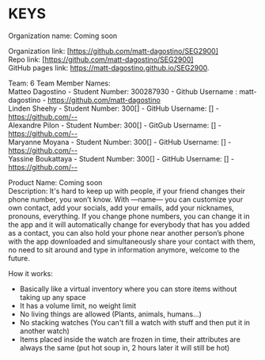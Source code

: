 KEYS
======

Organization name: Coming soon

Organization link: [https://github.com/matt-dagostino/SEG2900] <br />
Repo link: [https://github.com/matt-dagostino/SEG2900] <br/>
GitHub pages link: https://matt-dagostino.github.io/SEG2900.

Team: 6
Team Member Names:<br />
Matteo Dagostino - Student Number: 300287930 - Github Username : matt-dagostino - https://github.com/matt-dagostino <br />
Linden Sheehy - Student Number: 300[] - GitHub Username: [] - https://github.com/-- <br /> 
Alexandre Pilon - Student Number: 300[] - GitGub Username: [] - https://github.com/-- <br />
Maryanne Moyana - Student Number: 300[] - GitHub Username: [] - https://github.com/-- <br />
Yassine Boukattaya - Student Number: 300[] - GitHub Username: [] - https://github.com/--<br />

Product Name: Coming soon <br />
Description: It's hard to keep up with people, if your friend changes their phone number, you won’t know. With —name— you can customize your own contact, add your socials, add your emails, add your nicknames, pronouns, everything. If you change phone numbers, you can change it in the app and it will automatically change for everybody that has you added as a contact, you can also hold your phone near another person’s phone with the app downloaded and simultaneously share your contact with them, no need to sit around and type in information anymore, welcome to the future.


How it works:
- Basically like a virtual inventory where you can store items without taking up any space
- It has a volume limit, no weight limit
- No living things are allowed (Plants, animals, humans...)
- No stacking watches (You can't fill a watch with stuff and then put it in another watch)
- Items placed inside the watch are frozen in time, their attributes are always the same (put hot soup in, 2 hours later it will still be hot)
